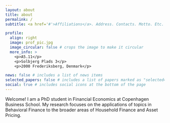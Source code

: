```yaml
---
layout: about
title: about
permalink: /
subtitle: <a href='#'>Affiliations</a>. Address. Contacts. Motto. Etc.

profile:
  align: right
  image: prof_pic.jpg
  image_circular: false # crops the image to make it circular
  more_info: >
    <p>A5.11</p>
    <p>Solbjerg Plads 3</p>
    <p>2000 Frederiksberg, Denmark</p>

news: false # includes a list of news items
selected_papers: false # includes a list of papers marked as "selected={true}"
social: true # includes social icons at the bottom of the page
---
```


Welcome! I am a PhD student in Financial Economics at Copenhagen Business School. My research focuses on the applications of topics in Behavioral Finance to the broader areas of Household Finance and Asset Pricing.
